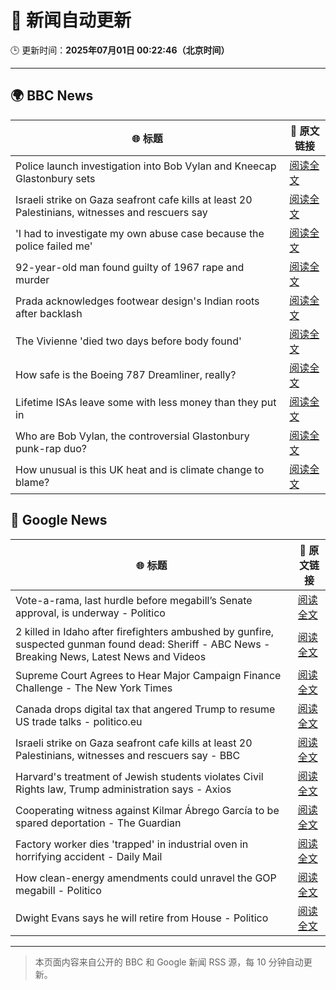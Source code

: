 # 🧠 新闻自动更新

🕒 更新时间：**2025年07月01日 00:22:46（北京时间）**

---

## 🌍 BBC News

| 🌐 标题 | 🔗 原文链接 |
|--------|-------------|
| Police launch investigation into Bob Vylan and Kneecap Glastonbury sets | [阅读全文](https://www.bbc.com/news/articles/cd0vvnl41mno) |
| Israeli strike on Gaza seafront cafe kills at least 20 Palestinians, witnesses and rescuers say | [阅读全文](https://www.bbc.com/news/articles/c62884y1pl5o) |
| 'I had to investigate my own abuse case because the police failed me' | [阅读全文](https://www.bbc.com/news/articles/cj0mzmqvp6zo) |
| 92-year-old man found guilty of 1967 rape and murder | [阅读全文](https://www.bbc.com/news/articles/cgk3jyl5prvo) |
| Prada acknowledges footwear design's Indian roots after backlash | [阅读全文](https://www.bbc.com/news/articles/cj4e24n20wwo) |
| The Vivienne 'died two days before body found' | [阅读全文](https://www.bbc.com/news/articles/c628699znyno) |
| How safe is the Boeing 787 Dreamliner, really? | [阅读全文](https://www.bbc.com/news/articles/cwyq7vgq2e5o) |
| Lifetime ISAs leave some with less money than they put in | [阅读全文](https://www.bbc.com/news/articles/c93kgye03j9o) |
| Who are Bob Vylan, the controversial Glastonbury punk-rap duo? | [阅读全文](https://www.bbc.com/news/articles/cev00ygvxjgo) |
| How unusual is this UK heat and is climate change to blame? | [阅读全文](https://www.bbc.com/news/articles/c2k1103vljqo) |

## 📰 Google News

| 🌐 标题 | 🔗 原文链接 |
|--------|-------------|
| Vote-a-rama, last hurdle before megabill’s Senate approval, is underway - Politico | [阅读全文](https://news.google.com/rss/articles/CBMilwFBVV95cUxNdk5DU0JoQm9ZSXZXR0FkWXVZWmxYRjJZZ2RJUHk3cGkyUjhrLWlSTU51cmVnYXJCZGFsNHNTcm5sOFdmbU5WbS0wLTdoR1dIWTF2SS1RblhyYnZKNmxBOG9CM1hrWFl5ejZ4aTRKem1wX25BWUNpeWl1NTFFcTczQ2ZCN2hDTEFNYnBwYnlIRk9lNHI5a1FN?oc=5) |
| 2 killed in Idaho after firefighters ambushed by gunfire, suspected gunman found dead: Sheriff - ABC News - Breaking News, Latest News and Videos | [阅读全文](https://news.google.com/rss/articles/CBMirAFBVV95cUxOMmxNaEU4Y01WMC1VR3dzVDlaVmdJQy1TUTFJM2FzeVlZbjdIQXN4U0tZYUxhTGJzdXJDXzNVSWlyT193SkRCeVJSVlpVV2lhQTlobEF3encxenlzOFFJblZSc1RRaGlNSmYwX0g2SjVPUkRiTEhLMVNnc1haWXRBMXNkeExsM2RIVXlMNXdLQzBLRWNoSGZGdnhvNnZrRndwZ01JeDdFdjllX2oy0gGyAUFVX3lxTE5iYVBQOFRRaGh1Ynd0UDNteF8tYzZ0bHB5Y213RFhNLVlFeUNVb05PVFRiazNyY3ppV2hzSl9iYnBXRjdRX2FQVmN0RVZfdEVVWWV5UV9EOEVQLXFYVTdRb1h3ZW5NWG1nRURsWlVIQzhLb0ZuSzFCQThaNFIyMFgwTzZKeERkcjVPa296bzVoQzQ3cExMWVdha25rMzc3VzFGMXU4LVRwZlR5ZmlKNWd5T2c?oc=5) |
| Supreme Court Agrees to Hear Major Campaign Finance Challenge - The New York Times | [阅读全文](https://news.google.com/rss/articles/CBMiigFBVV95cUxNQk5kWG9nUlFvcGJjVVJhdHhiQ2oyWklXMlZJTkIzRGZHNTVMTEdDX2NKVW1ORFFneXFmeDZvSkhCZmxxQkhOV0NzUTFMcGJLZUM1a2dINWY5cjk5QnpRWHhodzk5VTlTeW9TQTJENDJOSFB4RWlLREJuZDBMX2YtSnE5QlF6MHYyM0E?oc=5) |
| Canada drops digital tax that angered Trump to resume US trade talks - politico.eu | [阅读全文](https://news.google.com/rss/articles/CBMimwFBVV95cUxQamU4SV91Wms3ajN0X3pBRGx3U0ZjRjB2QWZhUm1mRC1lSGZGRnB2Y3piNmRQS2YzazFiUWVGWEhVNXpDMFNjemNKNUhLYnBiNXlEenZEcnY1Mmw3UndxbkhrRlpwTFdQTmFwMGhONU9kaTZLYmhKN1dRbHctQ0xiODZST1AybXV4WVdwb3VJMTNWTE9mQ3dldVZtWQ?oc=5) |
| Israeli strike on Gaza seafront cafe kills at least 20 Palestinians, witnesses and rescuers say - BBC | [阅读全文](https://news.google.com/rss/articles/CBMiWkFVX3lxTFA3bHFrYXpycXF5Y0MyUGZOWDlNa1k5eHl5cDEydW9KN0dZZ1dkYktSVHFWTjZLdTBnMTVaclZ4c3ZQVnNnTkMwRDZZOXBDRjMtdEEtaTlhdjl4UdIBX0FVX3lxTE1UT01nZWtkSXBOd3Nia0RqMTZVb05EUWZjWTBjWHZpaWd6bktueWk3ZkZwS1BlUGJaM09HU2lCRG1YWnBxYXVUbm5jUWVwNHFUZFFKRzAyYjM4dHNQYkhj?oc=5) |
| Harvard's treatment of Jewish students violates Civil Rights law, Trump administration says - Axios | [阅读全文](https://news.google.com/rss/articles/CBMia0FVX3lxTE45MDJWNkM2VUxKaHlacTN3cmpRdWVBdkVUbmpQRGZodHdXOERpWWRtSnE5S1ZZUmRWelF4c29qTks0X0JuUXVZM1NpbDdjUi1SemhqUTU0Ykp4bU03Q1liR3ctRFJwb1F2RVcw?oc=5) |
| Cooperating witness against Kilmar Ábrego García to be spared deportation - The Guardian | [阅读全文](https://news.google.com/rss/articles/CBMikgFBVV95cUxQU2hUWEtCbnpkTFdOLTlLdnU3bC1VWG5UU0VqalF5RXlWZV9EYjg0bGs3WXJBcElqZlV0WFVMSHZ0ckhmVWtaTHAtTHM3SkJlZVB2TmxTSGcyUG93bC1sSkdvWVg1QV9XT2tCMVBHYk9DTmtINTNTUlhaWkRNX3kyWmZsV1RRb21NOFIxSEVRU05Qdw?oc=5) |
| Factory worker dies 'trapped' in industrial oven in horrifying accident - Daily Mail | [阅读全文](https://news.google.com/rss/articles/CBMiqwFBVV95cUxPdXYyQTREcjZvWjNVSUpSWlJIQ0owQ24xT1pTOS1IME1WcFExOVVoMTV0bXBRWmQ4SGNVVjRmZHVkQUU3c0h2N1hsNXo3em1WVUdjdTVqTExuWlEyMHRTTXJPX3RzRC1PZFJoOWI5a1NKUERZbUE2TG5xd3dsWG44aHhaMEttTlU1Q1REektNVGdQVk1WN3JnaW03NzYyZElvM2RzdkJrVHVZbkHSAbABQVVfeXFMTTdiNmV2NV9UWHdkbUE2TWplbHpoeW42Z0FxYXRDTlZENUhiWURjekFTMkNjWE83X3RyYy0yZ2JLbFA0UjQ5TFZ6Z3QxNWlPN2VDN3lybEtyaDRXZ29TellMTnlzSFNsX2RCZDRlRjc1bTdqb0NMZGdidVVROEhKMGpHNEJqeTU5UVdnMFlscTRVaWtadU96dTVRNFl2VjNfenJNbWVjekRJY1M1RkFpX2M?oc=5) |
| How clean-energy amendments could unravel the GOP megabill - Politico | [阅读全文](https://news.google.com/rss/articles/CBMinwFBVV95cUxOTUpwa0JDTTFJWTNXMWh3RzJ6WlhVSVVZMjU0S2c3M3ozVEFDUUdDdllUVUw4OVBkUi1fNW5GY1JJMGJEOEtQVXd2RzFmZFdmbTZnTFprNE1tWk44cjhicm1KbTUybnNKXzh2Q2pzMzloLVVqMGZqcmVRV2p3LWhSYXdZZVlrNm8waUZwVTdrSHpGeExHckdXVmtpS19Fdmc?oc=5) |
| Dwight Evans says he will retire from House - Politico | [阅读全文](https://news.google.com/rss/articles/CBMilAFBVV95cUxNMTlSM3JVWFJvR0tXV3lITGdGWjJYa3ZNUnRmTklLN1NkSzI0c3NiaDZpSld0X29kM2ZoLUxzU0s2WVZwdXp5UDlWYmRfZmVmWFRxc3hxTkIzWGV6bE1sSjdLYXdEck5kZUV2ejdkajZjSmNXRGVKMWdZZWtCNjJvTXNEbjc3S1VnbWE4bTBCalJaY1Fy?oc=5) |

---
> 本页面内容来自公开的 BBC 和 Google 新闻 RSS 源，每 10 分钟自动更新。